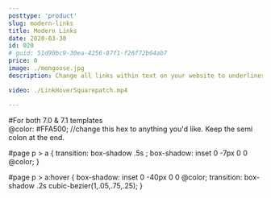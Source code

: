```yaml
---
posttype: 'product'
slug: modern-links
title: Modern Links
date: 2020-03-30
id: 020
# guid: 51d90bc9-30ea-4256-87f1-f26f72b64ab7
price: 0
image: ./mongoose.jpg
description: Change all links within text on your website to underlines and animate up on hover. Change the color to match your brand's theme. Any hex color will work! Available for both Squarespace 7.0 & 7.1 official templates.

video: ./LinkHoverSquarepatch.mp4

---
```

#For both 7.0 & 7.1 templates
<br />
@color: #FFA500; //change this hex to anything you'd like. Keep the semi colon at the end.

\#page p > a {
      transition: box-shadow .5s ;
    box-shadow: inset 0 -7px 0 0 @color;
}

\#page p > a:hover {
  box-shadow: inset 0 -40px 0 0 @color;
  transition: box-shadow .2s cubic-bezier(1,.05,.75,.25);
}